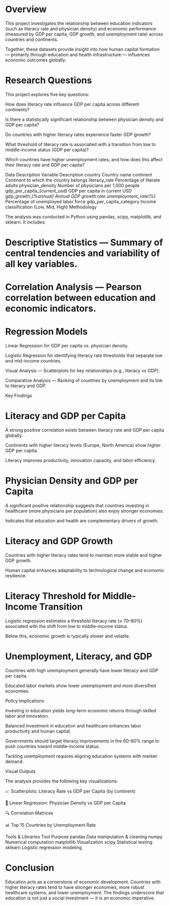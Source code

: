 # Overview

This project investigates the relationship between education indicators (such as literacy rate and physician density) and economic performance (measured by GDP per capita, GDP growth, and unemployment rate) across countries and continents.

Together, these datasets provide insight into how human capital formation — primarily through education and health infrastructure — influences economic outcomes globally.

# Research Questions

This project explores five key questions:

How does literacy rate influence GDP per capita across different continents?

Is there a statistically significant relationship between physician density and GDP per capita?

Do countries with higher literacy rates experience faster GDP growth?

What threshold of literacy rate is associated with a transition from low to middle-income status (GDP per capita)?

Which countries have higher unemployment rates, and how does this affect their literacy rate and GDP per capita?

Data Description
Variable	Description
country	Country name
continent	Continent to which the country belongs
literacy_rate	Percentage of literate adults
physician_density	Number of physicians per 1,000 people
gdp_per_capita_(current_usd)	GDP per capita in current USD
gdp_growth_(%_annual)	Annual GDP growth rate
unemployment_rate_(%)	Percentage of unemployed labor force
gdp_per_capita_category	Income classification (Low, Mid, High)
Methodology

The analysis was conducted in Python using pandas, scipy, matplotlib, and sklearn.
It includes:

# Descriptive Statistics — Summary of central tendencies and variability of all key variables.

# Correlation Analysis — Pearson correlation between education and economic indicators.

# Regression Models

Linear Regression for GDP per capita vs. physician density.

Logistic Regression for identifying literacy rate thresholds that separate low and mid-income countries.

Visual Analysis — Scatterplots for key relationships (e.g., literacy vs GDP).

Comparative Analysis — Ranking of countries by unemployment and its link to literacy and GDP.

Key Findings
# Literacy and GDP per Capita

A strong positive correlation exists between literacy rate and GDP per capita globally.

Continents with higher literacy levels (Europe, North America) show higher GDP per capita.

Literacy improves productivity, innovation capacity, and labor efficiency.

 # Physician Density and GDP per Capita

A significant positive relationship suggests that countries investing in healthcare (more physicians per population) also enjoy stronger economies.

Indicates that education and health are complementary drivers of growth.

# Literacy and GDP Growth

Countries with higher literacy rates tend to maintain more stable and higher GDP growth.

Human capital enhances adaptability to technological change and economic resilience.

# Literacy Threshold for Middle-Income Transition

Logistic regression estimates a threshold literacy rate (≈ 70–80%) associated with the shift from low to middle-income status.

Below this, economic growth is typically slower and volatile.

# Unemployment, Literacy, and GDP

Countries with high unemployment generally have lower literacy and GDP per capita.

Educated labor markets show lower unemployment and more diversified economies.

Policy Implications

Investing in education yields long-term economic returns through skilled labor and innovation.

Balanced investment in education and healthcare enhances labor productivity and human capital.

Governments should target literacy improvements in the 60–80% range to push countries toward middle-income status.

Tackling unemployment requires aligning education systems with market demand.

Visual Outputs

The analysis provides the following key visualizations:

📈 Scatterplots: Literacy Rate vs GDP per Capita (by continent)

🧮 Linear Regression: Physician Density vs GDP per Capita

🔍 Correlation Matrices

📊 Top 15 Countries by Unemployment Rate

Tools & Libraries
Tool	Purpose
pandas	Data manipulation & cleaning
numpy	Numerical computation
matplotlib	Visualization
scipy	Statistical testing
sklearn	Logistic regression modeling
# Conclusion

Education acts as a cornerstone of economic development.
Countries with higher literacy rates tend to have stronger economies, more robust healthcare systems, and lower unemployment.
The findings underscore that education is not just a social investment — it is an economic imperative.

